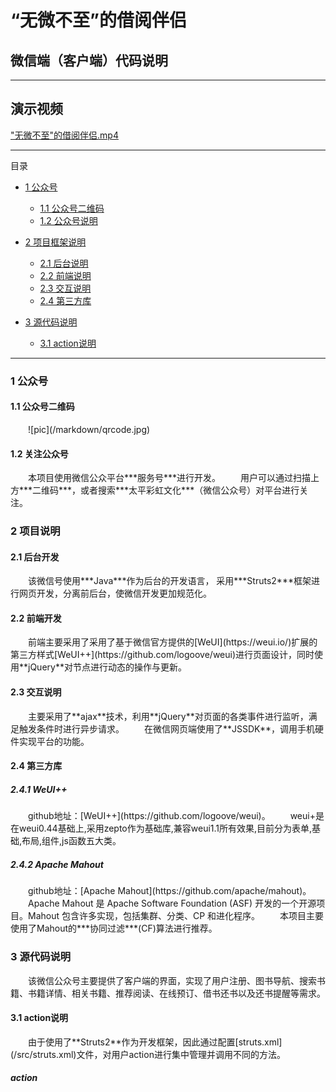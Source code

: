 # “无微不至”的借阅伴侣
## 微信端（客户端）代码说明
---

## 演示视频
["无微不至"的借阅伴侣.mp4](https;//www.baidu.com)

---

目录  
* [1 公众号](#1)

  * [1.1 公众号二维码](#1.1)
  * [1.2 公众号说明](#1.2)  

* [2 项目框架说明](#2)
  * [2.1 后台说明](#2.1)
  * [2.2 前端说明](#2.2)
  * [2.3 交互说明](#2.3)
  * [2.4 第三方库](#2.4)
* [3 源代码说明](#3)
  * [3.1 action说明](#3.1)


---
<h3 id = "1">1 公众号 </h3>

<h4 id = "1.1">1.1 公众号二维码</h4>
&emsp;&emsp;![pic](/markdown/qrcode.jpg)

<h4 id = "1.2">1.2 关注公众号</h4>
&emsp;&emsp;本项目使用微信公众平台***服务号***进行开发。  
&emsp;&emsp;用户可以通过扫描上方***二维码***，或者搜索***太平彩虹文化***（微信公众号）对平台进行关注。

<h3 id = "2">2 项目说明</h3>
<h4 id = "2.1">2.1 后台开发</h4>
&emsp;&emsp;该微信号使用***Java***作为后台的开发语言， 采用***Struts2***框架进行网页开发，分离前后台，使微信开发更加规范化。
<h4 id = "2.2">2.2 前端开发</h4>
&emsp;&emsp;前端主要采用了采用了基于微信官方提供的[WeUI](https://weui.io/)扩展的第三方样式[WeUI++](https://github.com/logoove/weui)进行页面设计，同时使用**jQuery**对节点进行动态的操作与更新。   
<h4 id = "2.3">2.3 交互说明</h4>
&emsp;&emsp;主要采用了**ajax**技术，利用**jQuery**对页面的各类事件进行监听，满足触发条件时进行异步请求。  
&emsp;&emsp;在微信网页端使用了**JSSDK**，调用手机硬件实现平台的功能。
<h4 id = "2.4">2.4 第三方库</h4>
<h5>2.4.1 WeUI++</h5>
&emsp;&emsp;github地址：[WeUI++](https://github.com/logoove/weui)。  
&emsp;&emsp;weui+是在weui0.44基础上,采用zepto作为基础库,兼容weui1.1所有效果,目前分为表单,基础,布局,组件,js函数五大类。  


<h5>2.4.2 Apache Mahout</h5>
&emsp;&emsp;github地址：[Apache Mahout](https://github.com/apache/mahout)。  
&emsp;&emsp;Apache Mahout 是 Apache Software Foundation (ASF) 开发的一个开源项目。Mahout 包含许多实现，包括集群、分类、CP 和进化程序。  
&emsp;&emsp;本项目主要使用了Mahout的***协同过滤***(CF)算法进行推荐。


<h3 id = "3">3 源代码说明</h3>
&emsp;&emsp;该微信公众号主要提供了客户端的界面，实现了用户注册、图书导航、搜索书籍、书籍详情、相关书籍、推荐阅读、在线预订、借书还书以及还书提醒等需求。  

<h4 id = "3.1">3.1 action说明</h4>
&emsp;&emsp;由于使用了**Struts2**作为开发框架，因此通过配置[struts.xml](/src/struts.xml)文件，对用户action进行集中管理并调用不同的方法。

<h5 id = "3.1.1">action</h5>
